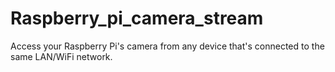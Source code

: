 # Raspberry_pi_camera_stream
Access your Raspberry Pi's camera from any device that's connected to the same LAN/WiFi network.
